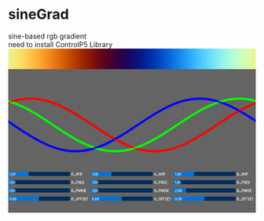# sineGrad
sine-based rgb gradient  
need to install ControlP5 Library  
![image](https://github.com/yozba/sineGrad/blob/master/image.png)
